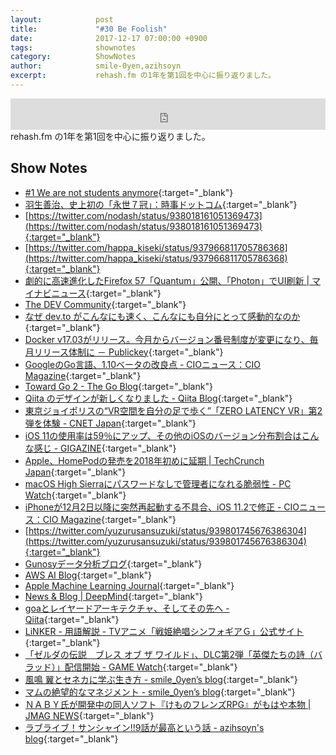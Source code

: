```yaml
---
layout:            post
title:             "#30 Be Foolish"
date:              2017-12-17 07:00:00 +0900
tags:              shownotes
category:          ShowNotes
author:            smile-0yen,azihsoyn
excerpt:           rehash.fm の1年を第1回を中心に振り返りました。
---
```

<iframe width="100%" height="50" scrolling="no" frameborder="no" src="https://w.soundcloud.com/player/?url=https%3A//api.soundcloud.com/tracks/370517093&amp;auto_play=false&amp;hide_related=false&amp;show_user=true&amp;show_reposts=false&amp;visual=false&amp;show_artwork=false&amp;default_height=75"></iframe>
rehash.fm の1年を第1回を中心に振り返りました。

## Show Notes
- [\#1 We are not students anymore](http://rehash.fm/1){:target="_blank"}
- [羽生善治、史上初の「永世７冠」：時事ドットコム](https://www.jiji.com/jc/v4?id=hab7crown0001){:target="_blank"}
- [https://twitter.com/nodash/status/938018161051369473](https://twitter.com/nodash/status/938018161051369473){:target="_blank"}
- [https://twitter.com/happa_kiseki/status/937966811705786368](https://twitter.com/happa_kiseki/status/937966811705786368){:target="_blank"}
- [劇的に高速進化したFirefox 57「Quantum」公開、「Photon」でUI刷新 \| マイナビニュース](https://news.mynavi.jp/article/20171115-a018/){:target="_blank"}
- [The DEV Community](https://dev.to/){:target="_blank"}
- [なぜ dev\.to がこんなにも速く、こんなにも自分にとって感動的なのか](https://dev.to/mizchi/-devto--b5){:target="_blank"}
- [Docker v17\.03がリリース。今月からバージョン番号制度が変更になり、毎月リリース体制に － Publickey](http://www.publickey1.jp/blog/17/docker_v1703.html){:target="_blank"}
- [GoogleのGo言語、1\.10ベータの改良点 \- CIOニュース：CIO Magazine](http://itpro.nikkeibp.co.jp/atcl/idg/14/481709/121200386/){:target="_blank"}
- [Toward Go 2 \- The Go Blog](https://blog.golang.org/toward-go2){:target="_blank"}
- [Qiita のデザインが新しくなりました \- Qiita Blog](http://blog.qiita.com/post/168173551204/qiita-design-update){:target="_blank"}
- [東京ジョイポリスの“VR空間を自分の足で歩く”「ZERO LATENCY VR」第2弾を体験 \- CNET Japan](https://japan.cnet.com/article/35104574/){:target="_blank"}
- [iOS 11の使用率は59％にアップ、その他のiOSのバージョン分布割合はこんな感じ \- GIGAZINE](https://gigazine.net/news/20171206-ios-11-adoption-rate/){:target="_blank"}
- [Apple、HomePodの発売を2018年初めに延期 \| TechCrunch Japan](http://jp.techcrunch.com/2017/11/20/2017-11-17-apple-pushes-homepod-release-to-early-2018/){:target="_blank"}
- [macOS High Sierraにパスワードなしで管理者になれる脆弱性 \- PC Watch](https://pc.watch.impress.co.jp/docs/news/1094025.html){:target="_blank"}
- [iPhoneが12月2日以降に突然再起動する不具合、iOS 11\.2で修正 \- CIOニュース：CIO Magazine](http://itpro.nikkeibp.co.jp/atcl/idg/14/481709/120500384/){:target="_blank"}
- [https://twitter.com/yuzurusansuzuki/status/939801745676386304](https://twitter.com/yuzurusansuzuki/status/939801745676386304){:target="_blank"}
- [Gunosyデータ分析ブログ](http://data.gunosy.io/){:target="_blank"}
- [AWS AI Blog](https://aws.amazon.com/jp/blogs/ai/){:target="_blank"}
- [Apple Machine Learning Journal](https://machinelearning.apple.com/){:target="_blank"}
- [News & Blog \| DeepMind](https://deepmind.com/blog/){:target="_blank"}
- [goaとレイヤードアーキテクチャ、そしてその先へ \- Qiita](https://qiita.com/azihsoyn/items/ec3c9384677dbf60539c){:target="_blank"}
- [LiNKER \- 用語解説 \- TVアニメ「戦姫絶唱シンフォギアＧ」公式サイト](http://www.symphogear-g.com/introduction/keyword_33.php){:target="_blank"}
- [「ゼルダの伝説　ブレス オブ ザ ワイルド」、DLC第2弾「英傑たちの詩（バラッド）」配信開始 \- GAME Watch](https://game.watch.impress.co.jp/docs/news/1095952.html){:target="_blank"}
- [風鳴 翼とセネカに学ぶ生き方 \- smile\_0yen’s blog](http://smile-0yen.hatenablog.com/entry/symphogear-1st-tsubasa){:target="_blank"}
- [マムの絶望的なマネジメント \- smile\_0yen’s blog](http://smile-0yen.hatenablog.com/entry/symphogear-2nd-mom){:target="_blank"}
- [ＮＡＢＹ氏が開発中の同人ソフト『けものフレンズRPG』がもはや本物 \| JMAG NEWS](https://j-mag.org/2017/11/10/kemonofriends_rpg/){:target="_blank"}
- [ラブライブ！サンシャイン\!\!9話が最高という話 \- azihsoyn's blog](http://azihsoyn.hatenablog.com/entry/lovelive_adventcalendar_2017_day8){:target="_blank"}

